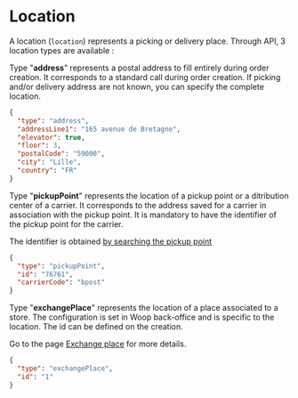 # Location

A location (`location`) represents a picking or delivery place. Through API, 3 location types are available :

<!--
type: tab
title: Address
-->
Type "**address**" represents a postal address to fill entirely during order creation. 
It corresponds to a standard call during order creation. If picking and/or delivery address are not known, you can specify the complete location.
```json
{
  "type": "address",
  "addressLine1": "165 avenue de Bretagne",
  "elevator": true,
  "floor": 3,
  "postalCode": "59000",
  "city": "Lille",
  "country": "FR"
}
```
<!--
type: tab
title: Pickup point
-->
Type "**pickupPoint**" represents the location of a pickup point or a ditribution center of a carrier. It corresponds to the address saved for a carrier in association with the pickup point. It is mandatory to have the identifier of the pickup point for the carrier.

The identifier is obtained [by searching the pickup point](https://woop.stoplight.io/docs/retailer/retailer_to_woop.v1.4.0.json/paths/~1pickupPoints/get)
```json
{
  "type": "pickupPoint",
  "id": "76761",
  "carrierCode": "bpost"
}
```

<!--
type: tab
title: Exchange place
-->
Type "**exchangePlace**" represents the location of a place associated to a store. The configuration is set in Woop back-office and is specific to the location. The id can be defined on the creation.

Go to the page [Exchange place](docs/Modèles/ExchangePlace.md) for more details.
```json
{
  "type": "exchangePlace",
  "id": "1"
}
````
<!-- type: tab-end -->


